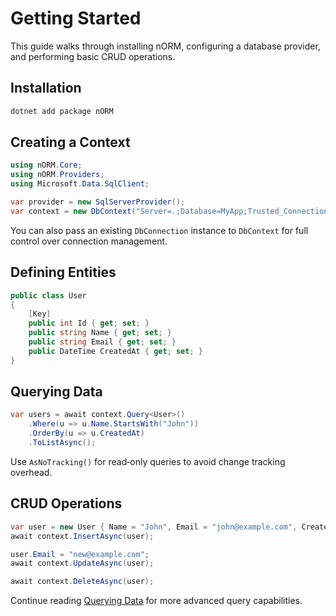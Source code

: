 # Getting Started

This guide walks through installing nORM, configuring a database provider, and performing basic CRUD operations.

## Installation

```bash
dotnet add package nORM
```

## Creating a Context

```csharp
using nORM.Core;
using nORM.Providers;
using Microsoft.Data.SqlClient;

var provider = new SqlServerProvider();
var context = new DbContext("Server=.;Database=MyApp;Trusted_Connection=true", provider);
```

You can also pass an existing `DbConnection` instance to `DbContext` for full control over connection management.

## Defining Entities

```csharp
public class User
{
    [Key]
    public int Id { get; set; }
    public string Name { get; set; }
    public string Email { get; set; }
    public DateTime CreatedAt { get; set; }
}
```

## Querying Data

```csharp
var users = await context.Query<User>()
    .Where(u => u.Name.StartsWith("John"))
    .OrderBy(u => u.CreatedAt)
    .ToListAsync();
```

Use `AsNoTracking()` for read‑only queries to avoid change tracking overhead.

## CRUD Operations

```csharp
var user = new User { Name = "John", Email = "john@example.com", CreatedAt = DateTime.Now };
await context.InsertAsync(user);

user.Email = "new@example.com";
await context.UpdateAsync(user);

await context.DeleteAsync(user);
```

Continue reading [Querying Data](querying.md) for more advanced query capabilities.
